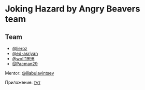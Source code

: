 # Joking Hazard by Angry Beavers team

## Team
- [@lieroz](https://github.com/lieroz)
- [@ed-asriyan](https://github.com/ed-asriyan)
- [@wolf1996](https://github.com/wolf1996)
- [@Pacman29](https://github.com/Pacman29)

Mentor: [@iliabulavintsev](https://github.com/IliaBulavintsev)

Приложение: [тут](https://jokinghazard.herokuapp.com/)
